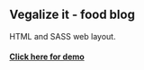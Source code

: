 <h2>Vegalize it - food blog</h2>
<p>HTML and SASS web layout.</p>
<h4><a href="https://andreimihai-designam.github.io/blog_site/">Click here for demo</a></h4>
